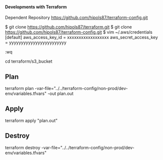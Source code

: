 #### Developments with Terraform

Dependent Repository https://github.com/hipols87/terraform-config.git

$ git clone https://github.com/hipols87/terraform.git
$ git clone https://github.com/hipols87/terraform-config.git
$ vim ~/.aws/credentials
[default]
aws_access_key_id = xxxxxxxxxxxxxxxxxx
aws_secret_access_key = yyyyyyyyyyyyyyyyyyyyyyyy

:wq

cd terraform/s3_bucket

## Plan

terraform plan -var-file="../../terraform-config/non-prod/dev-env/variables.tfvars" -out plan.out

## Apply

terraform apply "plan.out"

## Destroy

terraform destroy -var-file="../../terraform-config/non-prod/dev-env/variables.tfvars"
